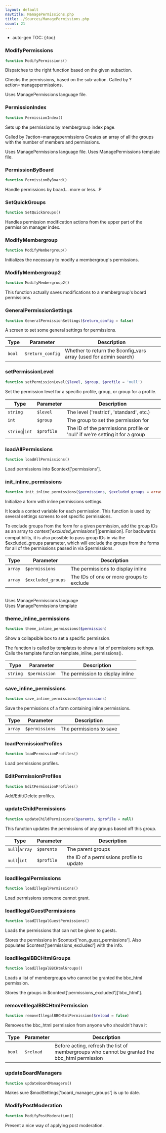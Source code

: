 ```yaml
---
layout: default
navtitle: ManagePermissions.php
title: ./Sources/ManagePermissions.php
count: 21
---
```

* auto-gen TOC:
{:toc}
### ModifyPermissions

```php
function ModifyPermissions()
```
Dispatches to the right function based on the given subaction.

Checks the permissions, based on the sub-action.
Called by ?action=managepermissions.

Uses ManagePermissions language file.

### PermissionIndex

```php
function PermissionIndex()
```
Sets up the permissions by membergroup index page.

Called by ?action=managepermissions
Creates an array of all the groups with the number of members and permissions.

Uses ManagePermissions language file.
Uses ManagePermissions template file.

### PermissionByBoard

```php
function PermissionByBoard()
```
Handle permissions by board... more or less. :P



### SetQuickGroups

```php
function SetQuickGroups()
```
Handles permission modification actions from the upper part of the
permission manager index.



### ModifyMembergroup

```php
function ModifyMembergroup()
```
Initializes the necessary to modify a membergroup's permissions.



### ModifyMembergroup2

```php
function ModifyMembergroup2()
```
This function actually saves modifications to a membergroup's board permissions.



### GeneralPermissionSettings

```php
function GeneralPermissionSettings($return_config = false)
```
A screen to set some general settings for permissions.



Type|Parameter|Description
---|---|---
`bool`|`$return_config`|Whether to return the $config_vars array (used for admin search)

### setPermissionLevel

```php
function setPermissionLevel($level, $group, $profile = 'null')
```
Set the permission level for a specific profile, group, or group for a profile.



Type|Parameter|Description
---|---|---
`string`|`$level`|The level ('restrict', 'standard', etc.)
`int`|`$group`|The group to set the permission for
`string`\|`int`|`$profile`|The ID of the permissions profile or 'null' if we're setting it for a group

### loadAllPermissions

```php
function loadAllPermissions()
```
Load permissions into $context['permissions'].



### init_inline_permissions

```php
function init_inline_permissions($permissions, $excluded_groups = array())
```
Initialize a form with inline permissions settings.

It loads a context variable for each permission.
This function is used by several settings screens to set specific permissions.

To exclude groups from the form for a given permission, add the group IDs as
an array to $context['excluded_permissions'][$permission]. For backwards
compatibility, it is also possible to pass group IDs in via the
$excluded_groups parameter, which will exclude the groups from the forms for
all of the permissions passed in via $permissions.

Type|Parameter|Description
---|---|---
`array`|`$permissions`|The permissions to display inline
`array`|`$excluded_groups`|The IDs of one or more groups to exclude<br />
<br />
Uses ManagePermissions language<br />
Uses ManagePermissions template

### theme_inline_permissions

```php
function theme_inline_permissions($permission)
```
Show a collapsible box to set a specific permission.

The function is called by templates to show a list of permissions settings.
Calls the template function template_inline_permissions().

Type|Parameter|Description
---|---|---
`string`|`$permission`|The permission to display inline

### save_inline_permissions

```php
function save_inline_permissions($permissions)
```
Save the permissions of a form containing inline permissions.



Type|Parameter|Description
---|---|---
`array`|`$permissions`|The permissions to save

### loadPermissionProfiles

```php
function loadPermissionProfiles()
```
Load permissions profiles.



### EditPermissionProfiles

```php
function EditPermissionProfiles()
```
Add/Edit/Delete profiles.



### updateChildPermissions

```php
function updateChildPermissions($parents, $profile = null)
```
This function updates the permissions of any groups based off this group.



Type|Parameter|Description
---|---|---
`null`\|`array`|`$parents`|The parent groups
`null`\|`int`|`$profile`|the ID of a permissions profile to update

### loadIllegalPermissions

```php
function loadIllegalPermissions()
```
Load permissions someone cannot grant.



### loadIllegalGuestPermissions

```php
function loadIllegalGuestPermissions()
```
Loads the permissions that can not be given to guests.

Stores the permissions in $context['non_guest_permissions'].
Also populates $context['permissions_excluded'] with the info.

### loadIllegalBBCHtmlGroups

```php
function loadIllegalBBCHtmlGroups()
```
Loads a list of membergroups who cannot be granted the bbc_html permission.

Stores the groups in $context['permissions_excluded']['bbc_html'].

### removeIllegalBBCHtmlPermission

```php
function removeIllegalBBCHtmlPermission($reload = false)
```
Removes the bbc_html permission from anyone who shouldn't have it



Type|Parameter|Description
---|---|---
`bool`|`$reload`|Before acting, refresh the list of membergroups who cannot be granted the bbc_html permission

### updateBoardManagers

```php
function updateBoardManagers()
```
Makes sure $modSettings['board_manager_groups'] is up to date.



### ModifyPostModeration

```php
function ModifyPostModeration()
```
Present a nice way of applying post moderation.



